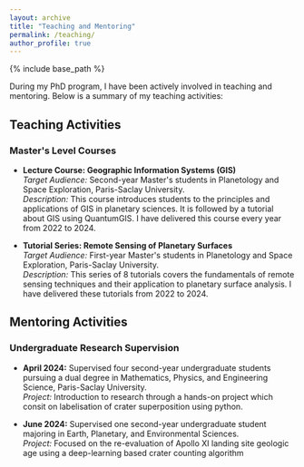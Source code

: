 ```yaml
---
layout: archive
title: "Teaching and Mentoring"
permalink: /teaching/
author_profile: true
---
```


{% include base_path %}

During my PhD program, I have been actively involved in teaching and mentoring. Below is a summary of my teaching activities:

## Teaching Activities

### Master's Level Courses
- **Lecture Course: Geographic Information Systems (GIS)**  
  *Target Audience:* Second-year Master's students in Planetology and Space Exploration, Paris-Saclay University.  
  *Description:* This course introduces students to the principles and applications of GIS in planetary sciences. It is followed by a tutorial about GIS using QuantumGIS. I have delivered this course every year from 2022 to 2024.

- **Tutorial Series: Remote Sensing of Planetary Surfaces**  
  *Target Audience:* First-year Master's students in Planetology and Space Exploration, Paris-Saclay University.  
  *Description:* This series of 8 tutorials covers the fundamentals of remote sensing techniques and their application to planetary surface analysis. I have delivered these tutorials from 2022 to 2024.

## Mentoring Activities

### Undergraduate Research Supervision
- **April 2024:** Supervised four second-year undergraduate students pursuing a dual degree in Mathematics, Physics, and Engineering Science, Paris-Saclay University.  
  *Project:* Introduction to research through a hands-on project which consit on labelisation of crater superposition using python.  

- **June 2024:** Supervised one second-year undergraduate student majoring in Earth, Planetary, and Environmental Sciences.  
  *Project:* Focused on the re-evaluation of Apollo XI landing site geologic age using a deep-learning based crater counting algorithm
